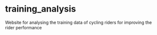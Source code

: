 # training_analysis
Website for analysing the training data of cycling riders for improving the rider performance
